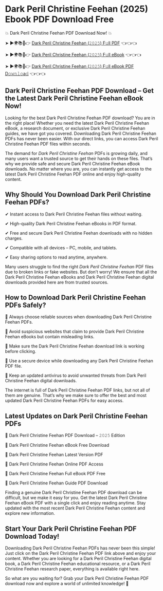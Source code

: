 # Dark Peril Christine Feehan (2025) Ebook PDF Download Free

💥 Dark Peril Christine Feehan PDF Download Now! 💥

➤ ►🌍📚📱👉 [Dark Peril Christine Feehan (𝟸𝟶𝟸𝟻) F𝚞ll PDF](https://getpdf.xyz/dark-peril-christine-feehan) 👈👈👈


➤ ►🌍📚📱👉 [Dark Peril Christine Feehan (𝟸𝟶𝟸𝟻) F𝚞ll eBook](https://getpdf.xyz/dark-peril-christine-feehan) 👈👈👈


➤ ►🌍📚📱👉 [Dark Peril Christine Feehan (𝟸𝟶𝟸𝟻) F𝚞ll eBook PDF D𝚘𝚠𝚗𝚕𝚘a𝚍](https://getpdf.xyz/dark-peril-christine-feehan) 👈👈👈


## Dark Peril Christine Feehan PDF Download – Get the Latest Dark Peril Christine Feehan eBook Now!

Looking for the best Dark Peril Christine Feehan PDF download? You are in the right place! Whether you need the latest Dark Peril Christine Feehan eBook, a research document, or exclusive Dark Peril Christine Feehan guides, we have got you covered. Downloading Dark Peril Christine Feehan PDFs has never been easier. With our direct links, you can access Dark Peril Christine Feehan PDF files within seconds.

The demand for *Dark Peril Christine Feehan* PDFs is growing daily, and many users want a trusted source to get their hands on these files. That’s why we provide safe and secure Dark Peril Christine Feehan eBook downloads. No matter where you are, you can instantly get access to the latest Dark Peril Christine Feehan PDF online and enjoy high-quality content.

## Why Should You Download Dark Peril Christine Feehan PDFs?

✔ Instant access to Dark Peril Christine Feehan files without waiting.

✔ High-quality Dark Peril Christine Feehan eBooks in PDF format.

✔ Free and secure Dark Peril Christine Feehan downloads with no hidden charges.

✔ Compatible with all devices – PC, mobile, and tablets.

✔ Easy sharing options to read anytime, anywhere.

Many users struggle to find the right *Dark Peril Christine Feehan* PDF files due to broken links or fake websites. But don’t worry! We ensure that all the Dark Peril Christine Feehan eBooks and Dark Peril Christine Feehan digital downloads provided here are from trusted sources.

## How to Download Dark Peril Christine Feehan PDFs Safely?

📌 Always choose reliable sources when downloading Dark Peril Christine Feehan PDFs.

📌 Avoid suspicious websites that claim to provide Dark Peril Christine Feehan eBooks but contain misleading links.

📌 Make sure the Dark Peril Christine Feehan download link is working before clicking.

📌 Use a secure device while downloading any Dark Peril Christine Feehan PDF file.

📌 Keep an updated antivirus to avoid unwanted threats from Dark Peril Christine Feehan digital downloads.

The internet is full of Dark Peril Christine Feehan PDF links, but not all of them are genuine. That’s why we make sure to offer the best and most updated Dark Peril Christine Feehan PDFs for easy access.

## Latest Updates on Dark Peril Christine Feehan PDFs

🔹 Dark Peril Christine Feehan PDF Download – 𝟸𝟶𝟸𝟻 Edition

🔹 Dark Peril Christine Feehan eBook Free Download

🔹 Dark Peril Christine Feehan Latest Version PDF

🔹 Dark Peril Christine Feehan Online PDF Access

🔹 Dark Peril Christine Feehan Full eBook PDF Free

🔹 Dark Peril Christine Feehan Guide PDF Download

Finding a genuine Dark Peril Christine Feehan PDF download can be difficult, but we make it easy for you. Get the latest Dark Peril Christine Feehan eBook PDF with a single click and enjoy reading anytime. Stay updated with the most recent Dark Peril Christine Feehan content and explore new information.

## Start Your Dark Peril Christine Feehan PDF Download Today!

Downloading Dark Peril Christine Feehan PDFs has never been this simple! Just click on the Dark Peril Christine Feehan PDF link above and enjoy your content. Whether you are looking for a Dark Peril Christine Feehan digital book, a Dark Peril Christine Feehan educational resource, or a Dark Peril Christine Feehan research paper, everything is available right here.

So what are you waiting for? Grab your Dark Peril Christine Feehan PDF download now and explore a world of unlimited knowledge! 🚀